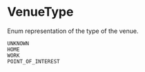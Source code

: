 # VenueType

Enum representation of the type of the venue.

```text
UNKNOWN
HOME
WORK
POINT_OF_INTEREST
```

